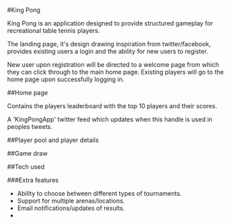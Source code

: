 #King Pong

King Pong is an application designed to provide structured gameplay for recreational table tennis players.

The landing page, it's design drawing inspiration from twitter/facebook, provides existing users a login and the ability for new users to register.

New user upon registration will be directed to a welcome page from which they can click through to the main home page. Existing players will go to the home page upon successfully logging in.

##Home page

Contains the players leaderboard with the top 10 players and their scores.

A 'KingPongApp' twitter feed which updates when this handle is used in peoples tweets.

##Player pool and player details


##Game draw


##Tech used


###Extra features 
* Ability to choose between different types of tournaments.
* Support for multiple arenas/locations.
* Email notifications/updates of results.
*
